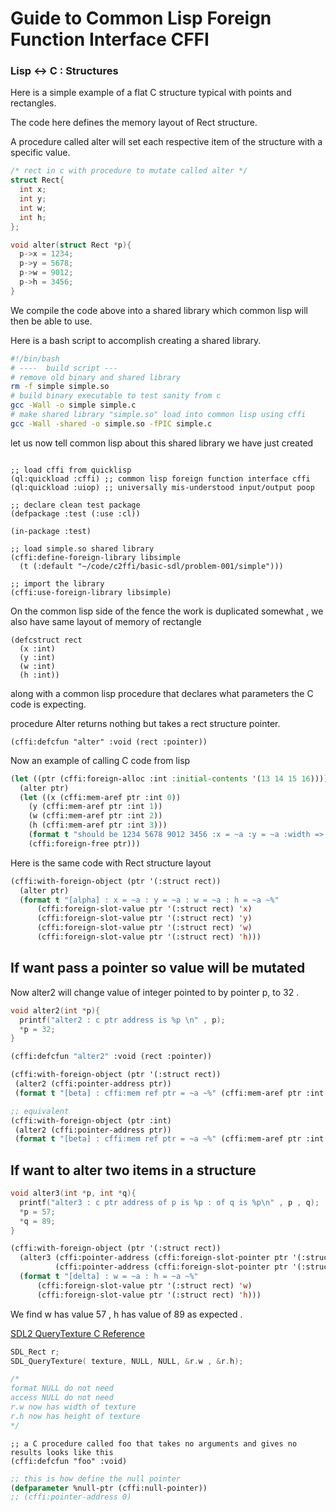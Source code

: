
# Guide to Common Lisp Foreign Function Interface CFFI

### Lisp <-> C : Structures

Here is a simple example of a flat C structure typical with points and rectangles.

The code here defines the memory layout of Rect structure.  

A procedure called alter will set each respective item of the structure with a specific value.

```C 
/* rect in c with procedure to mutate called alter */
struct Rect{
  int x;
  int y;
  int w;
  int h;
};

void alter(struct Rect *p){
  p->x = 1234;
  p->y = 5678;
  p->w = 9012;
  p->h = 3456;
}
```

We compile the code above into a shared library which common lisp will then be able to use.


Here is a bash script to accomplish creating a shared library.

```bash
#!/bin/bash
# ----  build script ---
# remove old binary and shared library
rm -f simple simple.so
# build binary executable to test sanity from c 
gcc -Wall -o simple simple.c
# make shared library "simple.so" load into common lisp using cffi
gcc -Wall -shared -o simple.so -fPIC simple.c
```
let us now tell common lisp about this shared library we have just created
```common-lisp

;; load cffi from quicklisp
(ql:quickload :cffi) ;; common lisp foreign function interface cffi
(ql:quickload :uiop) ;; universally mis-understood input/output poop 

;; declare clean test package
(defpackage :test (:use :cl))
 
(in-package :test)

;; load simple.so shared library 
(cffi:define-foreign-library libsimple
  (t (:default "~/code/c2ffi/basic-sdl/problem-001/simple")))
	
;; import the library
(cffi:use-foreign-library libsimple)
```

On the common lisp side of the fence the work is duplicated somewhat , 
we also have same layout of memory of rectangle 

```common-lisp
(defcstruct rect
  (x :int)
  (y :int)
  (w :int)
  (h :int))
```

along with a common lisp procedure that declares what parameters the C code is expecting.

procedure Alter returns nothing but takes a rect structure pointer.

```common-lisp
(cffi:defcfun "alter" :void (rect :pointer))
```

Now an example of calling C code from lisp 

```lisp
(let ((ptr (cffi:foreign-alloc :int :initial-contents '(13 14 15 16))))
  (alter ptr)
  (let ((x (cffi:mem-aref ptr :int 0))
	(y (cffi:mem-aref ptr :int 1))
	(w (cffi:mem-aref ptr :int 2))
	(h (cffi:mem-aref ptr :int 3)))
    (format t "should be 1234 5678 9012 3456 :x = ~a :y = ~a :width => ~a :height => ~a ~%" x y w h)	
    (cffi:foreign-free ptr)))
```

Here is the same code with Rect structure layout

```lisp
(cffi:with-foreign-object (ptr '(:struct rect))
  (alter ptr)
  (format t "[alpha] : x = ~a : y = ~a : w = ~a : h = ~a ~%"
	  (cffi:foreign-slot-value ptr '(:struct rect) 'x)
	  (cffi:foreign-slot-value ptr '(:struct rect) 'y)
	  (cffi:foreign-slot-value ptr '(:struct rect) 'w)
	  (cffi:foreign-slot-value ptr '(:struct rect) 'h)))
```

## If want pass a pointer so value will be mutated 

Now alter2 will change value of integer pointed to by pointer p, to 32 .

```C
void alter2(int *p){
  printf("alter2 : c ptr address is %p \n" , p);
  *p = 32;
}
```

```lisp
(cffi:defcfun "alter2" :void (rect :pointer))

(cffi:with-foreign-object (ptr '(:struct rect))
 (alter2 (cffi:pointer-address ptr))
 (format t "[beta] : cffi:mem ref ptr = ~a ~%" (cffi:mem-aref ptr :int 0)))

;; equivalent
(cffi:with-foreign-object (ptr :int)
 (alter2 (cffi:pointer-address ptr))
 (format t "[beta] : cffi:mem ref ptr = ~a ~%" (cffi:mem-aref ptr :int 0)))
```

## If want to alter two items in a structure 
```C
void alter3(int *p, int *q){
  printf("alter3 : c ptr address of p is %p : of q is %p\n" , p , q);
  *p = 57;
  *q = 89;
}
```
```lisp
(cffi:with-foreign-object (ptr '(:struct rect))
  (alter3 (cffi:pointer-address (cffi:foreign-slot-pointer ptr '(:struct rect) 'w))
 	      (cffi:pointer-address (cffi:foreign-slot-pointer ptr '(:struct rect) 'h)))
  (format t "[delta] : w = ~a : h = ~a ~%"
	  (cffi:foreign-slot-value ptr '(:struct rect) 'w)
	  (cffi:foreign-slot-value ptr '(:struct rect) 'h)))
```

We find w has value 57 , h has value of 89 as expected .



[SDL2 QueryTexture C Reference](https://wiki.libsdl.org/SDL2/SDL_QueryTexture)

```C
SDL_Rect r;
SDL_QueryTexture( texture, NULL, NULL, &r.w , &r.h);

/* 
format NULL do not need
access NULL do not need
r.w now has width of texture
r.h now has height of texture
*/
```


```common-lisp
;; a C procedure called foo that takes no arguments and gives no results looks like this
(cffi:defcfun "foo" :void)
```

```lisp
;; this is how define the null pointer
(defparameter %null-ptr (cffi:null-pointer))
;; (cffi:pointer-address 0)
```



